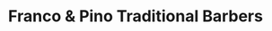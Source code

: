 ---
title: "Franco & Pino Traditional Barbers"
url: /croydon/franco-und-pino-traditional-barbers/
shop: Friseur
---